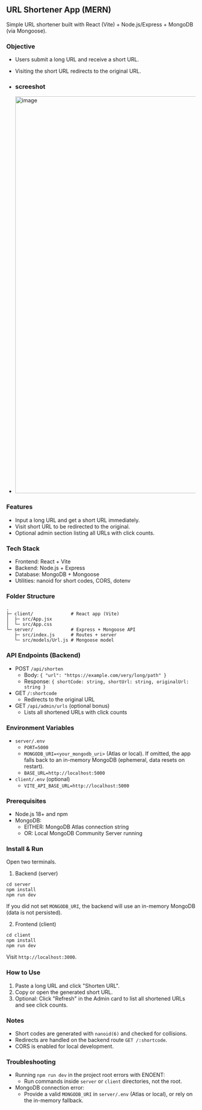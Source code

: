 ## URL Shortener App (MERN)

Simple URL shortener built with React (Vite) + Node.js/Express + MongoDB (via Mongoose).

### Objective

- Users submit a long URL and receive a short URL.
- Visiting the short URL redirects to the original URL.

- ### screeshot
- <img width="1899" height="1056" alt="image" src="https://github.com/user-attachments/assets/77a4c4db-f400-4849-9e2b-78fb90ad8295" />


### Features

- Input a long URL and get a short URL immediately.
- Visit short URL to be redirected to the original.
- Optional admin section listing all URLs with click counts.

### Tech Stack

- Frontend: React + Vite
- Backend: Node.js + Express
- Database: MongoDB + Mongoose
- Utilities: nanoid for short codes, CORS, dotenv

### Folder Structure

```
.
├─ client/              # React app (Vite)
│  ├─ src/App.jsx
│  └─ src/App.css
└─ server/              # Express + Mongoose API
   ├─ src/index.js      # Routes + server
   └─ src/models/Url.js # Mongoose model
```

### API Endpoints (Backend)

- POST `/api/shorten`
  - Body: `{ "url": "https://example.com/very/long/path" }`
  - Response: `{ shortCode: string, shortUrl: string, originalUrl: string }`
- GET `/:shortcode`
  - Redirects to the original URL
- GET `/api/admin/urls` (optional bonus)
  - Lists all shortened URLs with click counts

### Environment Variables

- `server/.env`
  - `PORT=5000`
  - `MONGODB_URI=<your_mongodb_uri>` (Atlas or local). If omitted, the app falls back to an in-memory MongoDB (ephemeral, data resets on restart).
  - `BASE_URL=http://localhost:5000`
- `client/.env` (optional)
  - `VITE_API_BASE_URL=http://localhost:5000`

### Prerequisites

- Node.js 18+ and npm
- MongoDB:
  - EITHER: MongoDB Atlas connection string
  - OR: Local MongoDB Community Server running

### Install & Run

Open two terminals.

1. Backend (server)

```
cd server
npm install
npm run dev
```

If you did not set `MONGODB_URI`, the backend will use an in-memory MongoDB (data is not persisted).

2. Frontend (client)

```
cd client
npm install
npm run dev
```

Visit `http://localhost:3000`.

### How to Use

1. Paste a long URL and click "Shorten URL".
2. Copy or open the generated short URL.
3. Optional: Click "Refresh" in the Admin card to list all shortened URLs and see click counts.

### Notes

- Short codes are generated with `nanoid(6)` and checked for collisions.
- Redirects are handled on the backend route `GET /:shortcode`.
- CORS is enabled for local development.

### Troubleshooting

- Running `npm run dev` in the project root errors with ENOENT:
  - Run commands inside `server` or `client` directories, not the root.
- MongoDB connection error:
  - Provide a valid `MONGODB_URI` in `server/.env` (Atlas or local), or rely on the in-memory fallback.

